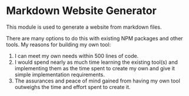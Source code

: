 # Markdown Website Generator

This module is used to generate a website from markdown files.

There are many options to do this with existing NPM packages and other tools. My reasons for building my own tool:

1. I can meet my own needs within 500 lines of code.
2. I would spend nearly as much time learning the existing tool(s) and implementing them as the time spent to create my own and give it simple implementation requirements.
3. The assurances and peace of mind gained from having my own tool outweighs the time and effort spent to create it.
